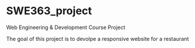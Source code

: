 # SWE363_project

Web Engineering & Development Course Project

The goal of this project is to devolpe a responsive website for a restaurant 
